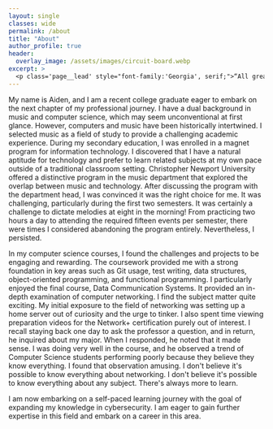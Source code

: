 ```yaml
---
layout: single
classes: wide
permalink: /about
title: "About"
author_profile: true
header:
  overlay_image: /assets/images/circuit-board.webp
excerpt: >
  <p class='page__lead' style="font-family:'Georgia', serif;">“All great deeds and all great thoughts have a ridiculous beginning. Great works are often born on a street corner or in a restaurant's revolving door.”</p> <br><small style="font-family:'Georgia', serif;"><i>–Albert Camus</i></small>
---
```


My name is Aiden, and I am a recent college graduate eager to embark on the next chapter of my professional journey. I have a dual background in music and computer science, which may seem unconventional at first glance. However, computers and music have been historically intertwined. I selected music as a field of study to provide a challenging academic experience. During my secondary education, I was enrolled in a magnet program for information technology. I discovered that I have a natural aptitude for technology and prefer to learn related subjects at my own pace outside of a traditional classroom setting. Christopher Newport University offered a distinctive program in the music department that explored the overlap between music and technology. After discussing the program with the department head, I was convinced it was the right choice for me. It was challenging, particularly during the first two semesters. It was certainly a challenge to dictate melodies at eight in the morning! From practicing two hours a day to attending the required fifteen events per semester, there were times I considered abandoning the program entirely. Nevertheless, I persisted.

In my computer science courses, I found the challenges and projects to be engaging and rewarding. The coursework provided me with a strong foundation in key areas such as Git usage, test writing, data structures, object-oriented programming, and functional programming. I particularly enjoyed the final course, Data Communication Systems. It provided an in-depth examination of computer networking. I find the subject matter quite exciting. My initial exposure to the field of networking was setting up a home server out of curiosity and the urge to tinker. I also spent time viewing preparation videos for the Network+ certification purely out of interest. I recall staying back one day to ask the professor a question, and in return, he inquired about my major. When I responded, he noted that it made sense. I was doing very well in the course, and he observed a trend of Computer Science students performing poorly because they believe they know everything. I found that observation amusing. I don't believe it's possible to know everything about networking. I don't believe it's possible to know everything about any subject. There's always more to learn.

I am now embarking on a self-paced learning journey with the goal of expanding my knowledge in cybersecurity. I am eager to gain further expertise in this field and embark on a career in this area.
